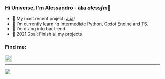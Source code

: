 ### Hi Universe, I'm Alessandro - aka *alessfm*👋

- 🌵 My most recent project: [Jua][Jua]!
- 📝 I’m currently learning Intermediate Python, Godot Engine and TS.
- 📁 I’m diving into back-end.
- 🎯 2021 Goal: Finish all my projects.

### Find me:

[<img align="left" alt="Alessandro Figueiredo | LinkedIn" width="22px" src="https://cdn.jsdelivr.net/npm/simple-icons@v3/icons/linkedin.svg" />][linkedin]
<br />

***

<a href="https://github.com/digvijay173">
  <img align="center" src="https://github-readme-stats.vercel.app/api/top-langs/?username=alessfm&theme=tokyonight&layout=compact&" />
</a>

[linkedin]: https://www.linkedin.com/in/alessandro-malheiro/
[Jua]: https://github.com/alessfm/Jua
[TCC]: https://github.com/alessfm/The-Candle-Curse
